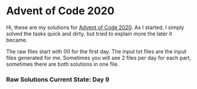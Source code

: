 # Advent of Code 2020

Hi, these are my solutions for [Advent of Code 2020](https://adventofcode.com/2020).
As I started, I simply solved the tasks quick and dirty, but tried to explain more the later it became.

The raw files start with 00 for the first day. The input txt files are the input files generated for me.
Sometimes you will see 2 files per day for each part, sometimes there are both solutions in one file.

### Raw Solutions Current State: Day 9

